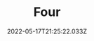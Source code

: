---
layout: artwork.njk
title: Four
description: "\"Four\" is part of a series called \"Letters for Migrating Birds\". 2022"
date: 2022-05-17T21:25:22.033Z
media: Pencil Crayon
canvas: 100% Cotton Paper
size: 9"x12"
sale: false
price: 100
image: /static/img/artwork/four-site.jpg
homeImage: /static/img/artwork/four-home.jpg
orientation: portrait
---